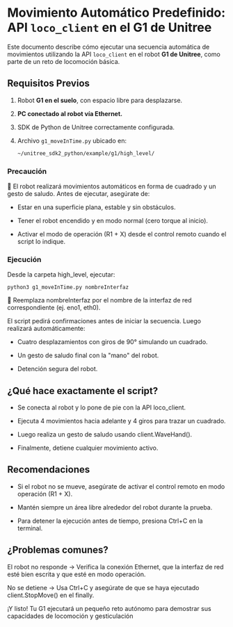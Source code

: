 # **Movimiento Automático Predefinido: API `loco_client` en el G1 de Unitree**

Este documento describe cómo ejecutar una secuencia automática de movimientos utilizando la API `loco_client` en el robot **G1 de Unitree**, como parte de un reto de locomoción básica.

## **Requisitos Previos**

1. Robot **G1 en el suelo**, con espacio libre para desplazarse.
2. **PC conectado al robot vía Ethernet.**
3. SDK de Python de Unitree correctamente configurada.
4. Archivo `g1_moveInTime.py` ubicado en:

   ```bash
   ~/unitree_sdk2_python/example/g1/high_level/
   ```

### **Precaución**

🔴 El robot realizará movimientos automáticos en forma de cuadrado y un gesto de saludo.
Antes de ejecutar, asegúrate de:

- Estar en una superficie plana, estable y sin obstáculos.

- Tener el robot encendido y en modo normal (cero torque al inicio).

- Activar el modo de operación (R1 + X) desde el control remoto cuando el script lo indique.

### Ejecución

Desde la carpeta high_level, ejecutar:

```echarts
python3 g1_moveInTime.py nombreInterfaz
```


📌 Reemplaza nombreInterfaz por el nombre de la interfaz de red correspondiente (ej. eno1, eth0).

El script pedirá confirmaciones antes de iniciar la secuencia. Luego realizará automáticamente:

- Cuatro desplazamientos con giros de 90° simulando un cuadrado.

- Un gesto de saludo final con la "mano" del robot.

- Detención segura del robot.

## **¿Qué hace exactamente el script?** 

- Se conecta al robot y lo pone de pie con la API loco_client.

- Ejecuta 4 movimientos hacia adelante y 4 giros para trazar un cuadrado.

- Luego realiza un gesto de saludo usando client.WaveHand().

- Finalmente, detiene cualquier movimiento activo.

## **Recomendaciones**

- Si el robot no se mueve, asegúrate de activar el control remoto en modo operación (R1 + X).

- Mantén siempre un área libre alrededor del robot durante la prueba.

- Para detener la ejecución antes de tiempo, presiona Ctrl+C en la terminal.

## **¿Problemas comunes?**

El robot no responde → Verifica la conexión Ethernet, que la interfaz de red esté bien escrita y que esté en modo operación.

No se detiene → Usa Ctrl+C y asegúrate de que se haya ejecutado client.StopMove() en el finally.

¡Y listo! Tu G1 ejecutará un pequeño reto autónomo para demostrar sus capacidades de locomoción y gesticulación

